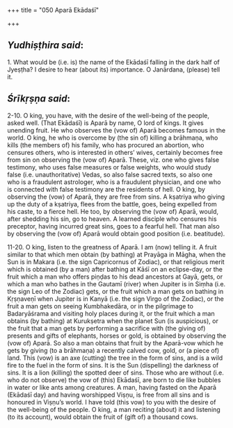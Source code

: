 +++
title = "050 Aparā Ekādaśī"

+++
 

## *Yudhiṣṭhira said*:

1\. What would be (i.e. is) the name of the Ekādaśī falling in the dark half of Jyeṣṭha? I desire to hear (about its) importance. O Janārdana, (please) tell it.

## *Śrīkṛṣṇa said*:

2-10. O king, you have, with the desire of the well-being of the people, asked well. (That Ekādaśī) is Aparā by name, O lord of kings. It gives unending fruit. He who observes the (vow of) Aparā becomes famous in the world. O king, he who is overcome by (the sin of) killing a brāhmaṇa, who kills (the members of) his family, who has procured an abortion, who censures others, who is interested in others’ wives, certainly becomes free from sin on observing the (vow of) Aparā. These, viz. one who gives false testimony, who uses false measures or false weights, who would study false (i.e. unauthoritative) Vedas, so also false sacred texts, so also one who is a fraudulent astrologer, who is a fraudulent physician, and one who is connected with false testimony are the residents of hell. O king, by observing the (vow) of Aparā, they are free from sins. A kṣatriya who giving up the duty of a kṣatriya, flees from the battle, goes, being expelled from his caste, to a fierce hell. He too, by observing the (vow of) Aparā, would, after shedding his sin, go to heaven. A learned disciple who censures his preceptor, having incurred great sins, goes to a fearful hell. That man also by observing the (vow of) Aparā would obtain good position (i.e. beatitude).

11-20. O king, listen to the greatness of Aparā. I am (now) telling it. A fruit similar to that which men obtain (by bathing) at Prayāga in Māgha, when the Sun is in Makara (i.e. the sign Capricornus of Zodiac), or that religious merit which is obtained (by a man) after bathing at Kāśī on an eclipse-day, or the fruit which a man who offers piṇḍas to his dead ancestors at Gayā, gets, or which a man who bathes in the Gautamī (river) when Jupiter is in Siṃha (i.e. the sign Leo of the Zodiac) gets, or the fruit which a man gets on bathing in Kṛṣṇaveṇī when Jupiter is in Kanyā (i.e. the sign Virgo of the Zodiac), or the fruit a man gets on seeing Kumbhakedāra, or in the pilgrimage to Badaryāśrama and visiting holy places during it, or the fruit which a man obtains (by bathing) at Kurukṣetra when the planet Sun (is auspicious), or the fruit that a man gets by performing a sacrifice with (the giving of) presents and gifts of elephants, horses or gold, is obtained by observing the (vow of) Aparā. So also a man obtains that fruit by the Aparā-vow which he gets by giving (to a brāhmaṇa) a recently calved cow, gold, or (a piece of) land. This (vow) is an axe (cutting) the tree in the form of sins, and is a wild fire to the fuel in the form of sins. It is the Sun (dispelling) the darkness of sins. It is a lion (killing) the spotted deer of sins. Those who are without (i.e. who do not observe) the vow of (this) Ekādaśī, are born to die like bubbles in water or like ants among creatures. A man, having fasted on the Aparā (Ekādaśī day) and having worshipped Viṣṇu, is free from all sins and is honoured in Viṣṇu’s world. I have told (this vow) to you with the desire of the well-being of the people. O king, a man reciting (about) it and listening (to its account), would obtain the fruit of (gift of) a thousand cows.


